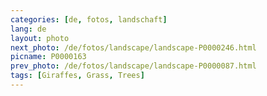 ```yaml
---
categories: [de, fotos, landschaft]
lang: de
layout: photo
next_photo: /de/fotos/landscape/landscape-P0000246.html
picname: P0000163
prev_photo: /de/fotos/landscape/landscape-P0000087.html
tags: [Giraffes, Grass, Trees]
---
```

